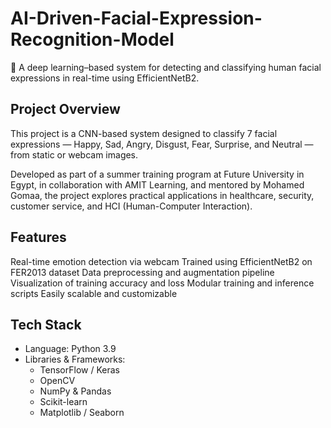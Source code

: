 # AI-Driven-Facial-Expression-Recognition-Model

🚀 A deep learning–based system for detecting and classifying human facial expressions in real-time using EfficientNetB2.

## Project Overview

This project is a CNN-based system designed to classify 7 facial expressions — Happy, Sad, Angry, Disgust, Fear, Surprise, and Neutral — from static or webcam images.

Developed as part of a summer training program at Future University in Egypt, in collaboration with AMIT Learning, and mentored by Mohamed Gomaa, the project explores practical applications in healthcare, security, customer service, and HCI (Human-Computer Interaction).

## Features

 Real-time emotion detection via webcam
 Trained using EfficientNetB2 on FER2013 dataset
 Data preprocessing and augmentation pipeline
 Visualization of training accuracy and loss
 Modular training and inference scripts
 Easily scalable and customizable

 ## Tech Stack

 - Language: Python 3.9
 - Libraries & Frameworks:
    - TensorFlow / Keras
    - OpenCV
    - NumPy & Pandas
    - Scikit-learn
    - Matplotlib / Seaborn
   
